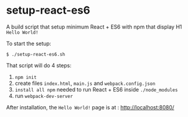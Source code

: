 # setup-react-es6
A build script that setup minimum React + ES6 with npm that display H1 `Hello World!`

To start the setup:
```
$ ./setup-react-es6.sh
```

That script will do 4 steps:
  1. `npm init`
  2. create files `index.html`, `main.js` and `webpack.config.json`
  3. `install all npm` needed to run React + ES6 inside `./node_modules`
  4. run `webpack-dev-server`

After installation, the `Hello World!` page is at :
  [http://localhost:8080/](http://localhost:8080/)

